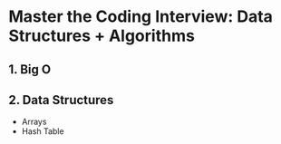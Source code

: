 # Master the Coding Interview: Data Structures + Algorithms
## 1. Big O
## 2. Data Structures
- Arrays
- Hash Table